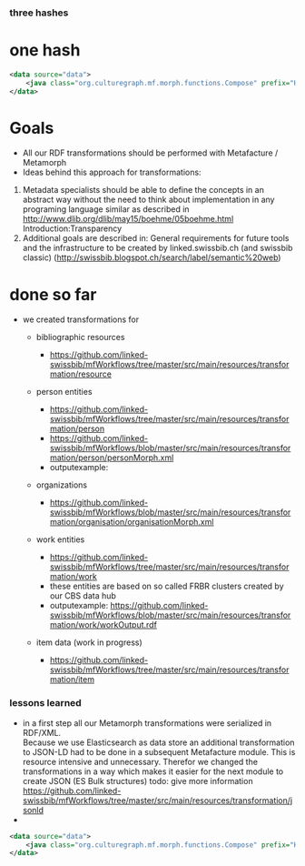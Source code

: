 
### three hashes
# one hash

```xml
<data source="data">
	<java class="org.culturegraph.mf.morph.functions.Compose" prefix="Hula " />
</data>
``` 
 
 

# Goals #
 
* All our RDF transformations should be performed with Metafacture / Metamorph 
* Ideas behind this approach for transformations: 
1. Metadata specialists should be able to define the concepts in an abstract way without the need to think about implementation in any programing language
similar as described in http://www.dlib.org/dlib/may15/boehme/05boehme.html Introduction:Transparency 
2. Additional goals are described in: General requirements for future tools and the infrastructure to be created by linked.swissbib.ch (and swissbib classic)
 (http://swissbib.blogspot.ch/search/label/semantic%20web)
 
 
 
# done so far #

* we created transformations for
    * bibliographic resources 
        * https://github.com/linked-swissbib/mfWorkflows/tree/master/src/main/resources/transformation/resource
    * person entities 
        * https://github.com/linked-swissbib/mfWorkflows/tree/master/src/main/resources/transformation/person
        * https://github.com/linked-swissbib/mfWorkflows/blob/master/src/main/resources/transformation/person/personMorph.xml
        * outputexample: 
    * organizations
        * https://github.com/linked-swissbib/mfWorkflows/blob/master/src/main/resources/transformation/organisation/organisationMorph.xml
        
    * work entities
        * https://github.com/linked-swissbib/mfWorkflows/tree/master/src/main/resources/transformation/work
        * these entities are based on so called FRBR clusters created by our CBS data hub
        * outputexample: https://github.com/linked-swissbib/mfWorkflows/blob/master/src/main/resources/transformation/work/workOutput.rdf
    * item data (work in progress)
        * https://github.com/linked-swissbib/mfWorkflows/tree/master/src/main/resources/transformation/item

### lessons learned
* in a first step all our Metamorph transformations were serialized in RDF/XML.     
Because we use Elasticsearch as data store an additional transformation to JSON-LD had to be done in a subsequent Metafacture module. 
This is resource intensive and unnecessary. Therefor we changed the transformations in a way which makes it easier for the next module to create JSON (ES Bulk structures) 
todo: give more information
 https://github.com/linked-swissbib/mfWorkflows/tree/master/src/main/resources/transformation/jsonld
* 




```xml
<data source="data">
	<java class="org.culturegraph.mf.morph.functions.Compose" prefix="Hula " />
</data>
``` 
        
    
        